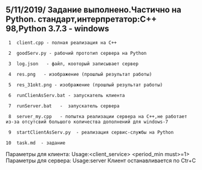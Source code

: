 5/11/2019/
Задание выполнено.Частично на Python.
стандарт,интерпретатор:C++ 98,Python 3.7.3 - windows
---
     1	client.cpp - полная реализация на С++

     2	goodServ.py - рабочий прототип сервера на Python

     3	log.json   - файл, кооторый записывает сервер

     4	res.png   - изображение (прошлый результат работы)

     5	res_31okt.png - изображение (прошлый результат работы)

     6	runClienAsServ.bat - запускатель клиента
                           
     7	runServer.bat   -  запускатель сервера

     8	server_my.cpp   - попытка реализации сервера на C++,не работает из-за отсутсвий большого количества дополнений для windows-7

     9	startClientAsServ.py  - реализация сервис-службы на Python

    10	task.md  - задание
Параметры для клиента:
Usage:<client_service> <host> <port> <period_min must>=1>
Параметры для сервера:
Usage:server <file to save json>
Клиент останавливается по Ctr+C

